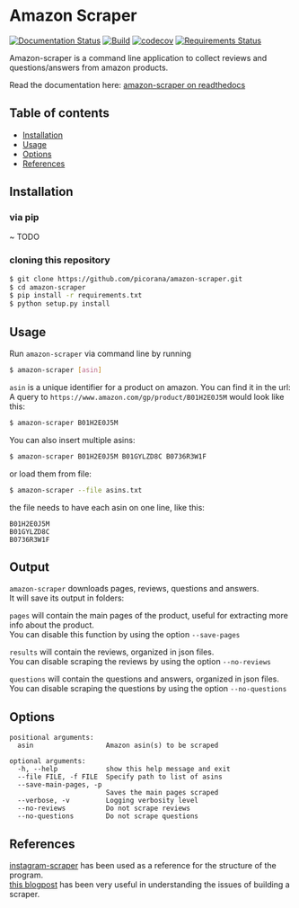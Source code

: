 # Amazon Scraper

[![Documentation Status](https://readthedocs.org/projects/amazon-scraper/badge/?version=latest)](http://amazon-scraper.readthedocs.io/en/latest/?badge=master)
[![Build](https://travis-ci.org/picorana/amazon-scraper.svg?branch=master)](https://travis-ci.org/picorana/amazon-scraper.svg?branch=master)
[![codecov](https://codecov.io/gh/picorana/amazon-scraper/branch/master/graph/badge.svg)](https://codecov.io/gh/picorana/amazon-scraper)
[![Requirements Status](https://requires.io/github/picorana/amazon-scraper/requirements.svg?branch=master)](https://requires.io/github/picorana/amazon-scraper/requirements/?branch=master)

Amazon-scraper is a command line application to collect reviews and questions/answers from amazon products.

Read the documentation here: [amazon-scraper on readthedocs](http://amazon-scraper.readthedocs.io/)

## Table of contents
* [Installation](#installation)
* [Usage](#usage)
* [Options](#options)
* [References](#references)

## Installation

### via pip

~ TODO

### cloning this repository

```bash
$ git clone https://github.com/picorana/amazon-scraper.git   
$ cd amazon-scraper
$ pip install -r requirements.txt
$ python setup.py install
```

## Usage

Run `amazon-scraper` via command line by running
```bash
$ amazon-scraper [asin]
```

`asin` is a unique identifier for a product on amazon. You can find it in the url:   
A query to `https://www.amazon.com/gp/product/B01H2E0J5M` would look like this:


```bash
$ amazon-scraper B01H2E0J5M
```

You can also insert multiple asins:

```bash
$ amazon-scraper B01H2E0J5M B01GYLZD8C B0736R3W1F
```

or load them from file:

```bash
$ amazon-scraper --file asins.txt
```

the file needs to have each asin on one line, like this:
```
B01H2E0J5M
B01GYLZD8C
B0736R3W1F
```
## Output

`amazon-scraper` downloads pages, reviews, questions and answers.   
It will save its output in folders:   

`pages` will contain the main pages of the product, useful for extracting more info about the product.   
You can disable this function by using the option `--save-pages`

`results` will contain the reviews, organized in json files.   
You can disable scraping the reviews by using the option `--no-reviews`

`questions` will contain the questions and answers, organized in json files.   
You can disable scraping the questions by using the option `--no-questions`


## Options

	positional arguments:
	  asin                  Amazon asin(s) to be scraped

	optional arguments:
	  -h, --help            show this help message and exit
	  --file FILE, -f FILE  Specify path to list of asins
	  --save-main-pages, -p
	                        Saves the main pages scraped
	  --verbose, -v         Logging verbosity level
	  --no-reviews          Do not scrape reviews
	  --no-questions        Do not scrape questions

## References
[instagram-scraper](https://github.com/rarcega/instagram-scraper) has been used as a reference for the structure of the program.   
[this blogpost](https://blog.hartleybrody.com/scrape-amazon/) has been very useful in understanding the issues of building a scraper.
